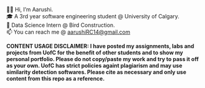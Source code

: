 👋🏽 Hi, I’m Aarushi.  <br />
🎓 A 3rd year software engineering student @ University of Calgary.  <br />
💼 Data Science Intern @ Bird Construction.  <br />
📫 You can reach me @ aarushiRC14@gmail.com  <br />

**CONTENT USAGE DISCLAIMER: I have posted my assignments, labs and projects from UofC for the benefit of other students and to show my personal portfolio. Please do not copy/paste my work and try to pass it off as your own. UofC has strict policies againt plagiarism and may use similarity detection softwares. Please cite as necessary and only use content from this repo as a reference.**

